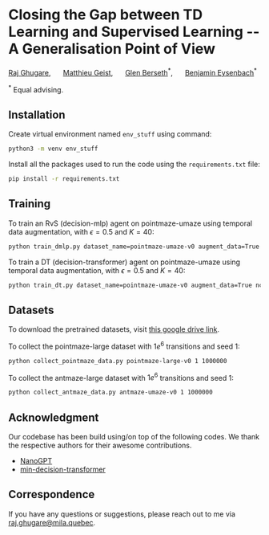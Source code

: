 # Closing the Gap between TD Learning and Supervised Learning -- A Generalisation Point of View
[Raj Ghugare](https://rajghugare19.github.io/), $\quad$ [Matthieu Geist](https://scholar.google.com/citations?user=ectPLEUAAAAJ), $\quad$ [Glen Berseth](https://neo-x.github.io/)<sup>\*</sup>, $\quad$ [Benjamin Eysenbach](https://ben-eysenbach.github.io/)<sup>\*</sup>

<sup>\*</sup> Equal advising.

## Installation

Create virtual environment named `env_stuff` using command:<br>
```sh
python3 -m venv env_stuff
```

Install all the packages used to run the code using the `requirements.txt` file: <br>
```sh
pip install -r requirements.txt
```

## Training

To train an RvS (decision-mlp) agent on pointmaze-umaze using temporal data augmentation, with $\epsilon=0.5$ and $K=40$:<br> 
```sh
python train_dmlp.py dataset_name=pointmaze-umaze-v0 augment_data=True nclusters=40
```

To train a DT (decision-transformer) agent on pointmaze-umaze using temporal data augmentation, with $\epsilon=0.5$ and $K=40$:<br> 
```sh
python train_dt.py dataset_name=pointmaze-umaze-v0 augment_data=True nclusters=40
```

## Datasets

To download the pretrained datasets, visit [this google drive link](https://drive.google.com/drive/folders/1j8Ok2UMYSqfIQReuE6csf1nMoI1s25K-?usp=sharing).

To collect the pointmaze-large dataset with $1e^6$ transitions and seed 1:<br> 
```sh
python collect_pointmaze_data.py pointmaze-large-v0 1 1000000
```

To collect the antmaze-large dataset with $1e^6$ transitions and seed 1:<br> 
```sh
python collect_antmaze_data.py antmaze-umaze-v0 1 1000000
```

## Acknowledgment
Our codebase has been build using/on top of the following codes. We thank the respective authors for their awesome contributions.
- [NanoGPT](https://github.com/karpathy/nanoGPT)<br>
- [min-decision-transformer](https://github.com/nikhilbarhate99/min-decision-transformer)<br>

## Correspondence

If you have any questions or suggestions, please reach out to me via raj.ghugare@mila.quebec.
